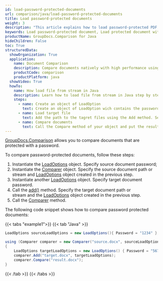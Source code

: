 ```yaml
---
id: load-password-protected-documents
url: comparison/java/load-password-protected-documents
title: Load password-protected documents
weight: 3
description: "This article explains how to load password-protected PDF, Word, Excel, PowerPoint documents when using GroupDocs.Comparison for Java."
keywords: Load password-protected document, Load protected document with GroupDocs.Comparison
productName: GroupDocs.Comparison for Java
hideChildren: False
toc: True
structuredData:
  showOrganization: True
  application:
    name: Document Comparison
    description: Compare documents natively with high performance using Java language and GroupDocs.Comparison for Java
    productCode: comparison
    productPlatform: java
  showVideo: True
  howTo:
    name: How load file from stream in Java
    description: Learn how to load file from stream in Java step by step
    steps:
      - name: Create an object of LoadOption
        text: Create an object of LoadOption wich contains the password parameters.
      - name: Load target file
        text: Add the path to the tagret files using the Add method. Second parameter is a LoadOption object that contains password.
      - name: Compare documents
        text: Call the Compare method of your object and put the resulting file stream.
---
```


[GroupDocs.Comparison](https://products.groupdocs.com/comparison/java) allows you to compare documents that are protected with a password.  

To compare password-protected documents, follow these steps:

1.  Instantiate the [LoadOptions](https://reference.groupdocs.com/comparison/java/com.groupdocs.comparison.options.load/loadoptions) object. Specify source document password;
2.  Instantiate the [Comparer](https://reference.groupdocs.com/comparison/java/com.groupdocs.comparison/comparer) object. Specify the source document path or stream and [LoadOptions](https://reference.groupdocs.com/comparison/java/com.groupdocs.comparison.options.load/loadoptions) object created in the previous step.
3.  Instantiate another [LoadOptions](https://reference.groupdocs.com/comparison/java/com.groupdocs.comparison.options.load/loadoptions) object. Specify target document password.
4.  Call the [add()](https://reference.groupdocs.com/comparison/java/com.groupdocs.comparison/comparer/#add-java.lang.String-) method. Specify the target document path or stream and the [LoadOptions](https://reference.groupdocs.com/comparison/java/com.groupdocs.comparison.options.load/loadoptions) object created in the previous step.
5.  Call the [Comparer](https://reference.groupdocs.com/comparison/java/com.groupdocs.comparison/comparer) method.

The following code snippet shows how to compare password protected documents:

{{< tabs "example1">}}
{{< tab "Java" >}}
```java
LoadOptions sourceLoadOptions = new LoadOptions(){ Password = "1234" };

using (Comparer comparer = new Comparer("source.docx", sourceLoadOptions))
{
    LoadOptions targetLoadOptions =	new LoadOptions() { Password = "5678" };
    comparer.Add("target.docx", targetLoadOptions);
    comparer.Compare("result.docx");
}
```
{{< /tab >}}
{{< /tabs >}}